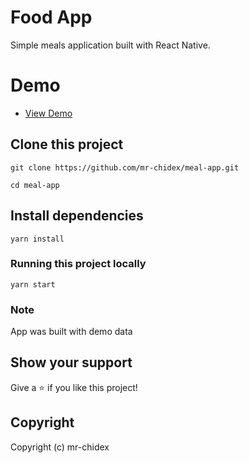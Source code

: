 # Food App

Simple meals application built with React Native.

# Demo

- [View Demo](https://drive.google.com/file/d/1RWR4Q8XwAJS8-2ZifptQ9ittGIgL695A/view?usp=sharing)

## Clone this project

```
git clone https://github.com/mr-chidex/meal-app.git
```

```
cd meal-app
```

## Install dependencies

```
yarn install
```

### Running this project locally

```
yarn start
```

### Note

App was built with demo data

## Show your support

Give a ⭐️ if you like this project!

## Copyright

Copyright (c) mr-chidex
